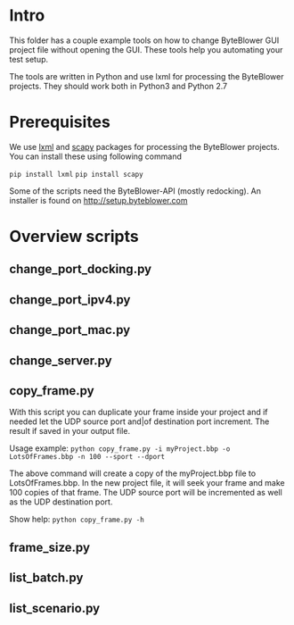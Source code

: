 # Intro
This folder has a couple example tools on how to change ByteBlower GUI project
file without opening the GUI. These tools help you automating your test setup.

The tools are written in Python and use lxml for processing the ByteBlower projects.
They should work both in Python3 and Python 2.7

# Prerequisites

We use [lxml](https://lxml.de/) and [scapy](https://scapy.net) packages for processing the ByteBlower projects. You can install these using following command

`pip install lxml`
`pip install scapy`

Some of the scripts need the ByteBlower-API (mostly redocking). An installer is found on http://setup.byteblower.com


# Overview scripts

## change_port_docking.py

## change_port_ipv4.py

## change_port_mac.py

## change_server.py

## copy_frame.py
With this script you can duplicate your frame inside your project and if needed let the UDP source port and|of destination port increment. The result if saved in your output file.


Usage example: `python copy_frame.py -i myProject.bbp -o LotsOfFrames.bbp -n 100 --sport --dport`

The above command will create a copy of the myProject.bbp file to LotsOfFrames.bbp. In the new project file, it will seek your frame and make 100 copies of that frame. The UDP source port will be incremented as well as the UDP destination port.

Show help: `python copy_frame.py -h`

## frame_size.py

## list_batch.py

## list_scenario.py


